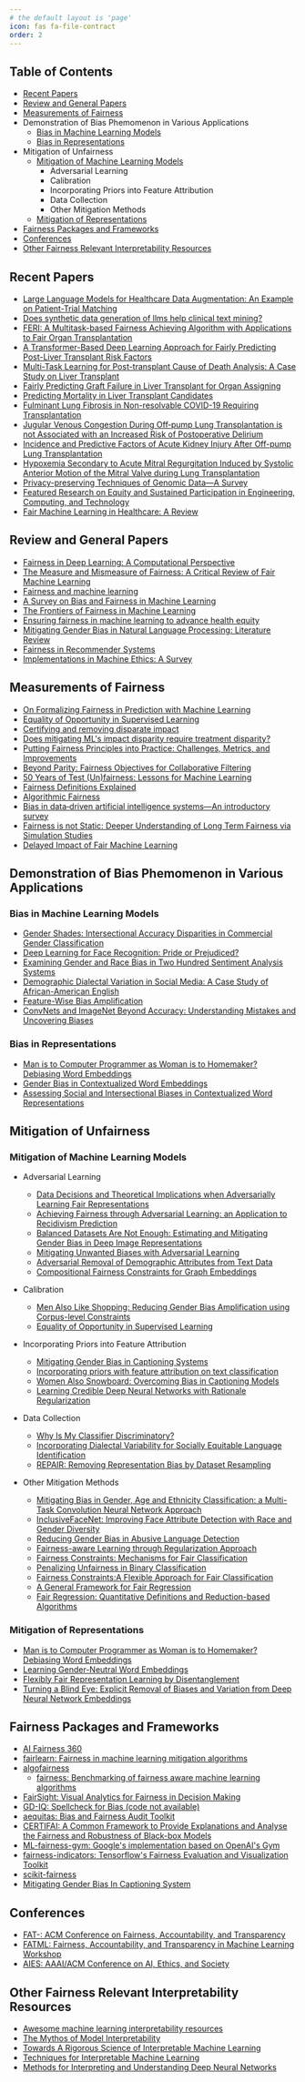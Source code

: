 ```yaml
---
# the default layout is 'page'
icon: fas fa-file-contract
order: 2
---
```


## Table of Contents

- [Recent Papers](#recent-papers)
- [Review and General Papers](#review-and-general-papers)
- [Measurements of Fairness](#measurements-of-fairness)
- Demonstration of Bias Phemomenon in Various Applications
  + [Bias in Machine Learning Models](#bias-in-machine-learning-models)
  + [Bias in Representations](#bias-in-representations)
- Mitigation of Unfairness
  + [Mitigation of Machine Learning Models](#mitigation-of-machine-learning-models)
    * Adversarial Learning
    * Calibration
    * Incorporating Priors into Feature Attribution
    * Data Collection
    * Other Mitigation Methods
  + [Mitigation of Representations](#mitigation-of-representations)
- [Fairness Packages and Frameworks](#fairness-packages-and-frameworks)
- [Conferences](#conferences)
- [Other Fairness Relevant Interpretability Resources](#other-fairness-relevant-interpretability-resources)

## Recent Papers

- [Large Language Models for Healthcare Data Augmentation: An Example on Patient-Trial Matching](https://arxiv.org/abs/2303.16756)
- [Does synthetic data generation of llms help clinical text mining?](https://arxiv.org/abs/2303.04360)
- [FERI: A Multitask-based Fairness Achieving Algorithm with Applications to Fair Organ Transplantation](https://arxiv.org/pdf/2310.13820.pdf)
- [A Transformer-Based Deep Learning Approach for Fairly Predicting Post-Liver Transplant Risk Factors](https://arxiv.org/pdf/2304.02780)
- [Multi-Task Learning for Post-transplant Cause of Death Analysis: A Case Study on Liver Transplant](https://arxiv.org/pdf/2304.00012)
- [Fairly Predicting Graft Failure in Liver Transplant for Organ Assigning](https://www.ncbi.nlm.nih.gov/pmc/articles/PMC10148275/)
- [Predicting Mortality in Liver Transplant Candidates](https://link.springer.com/chapter/10.1007/978-3-030-53352-6_31)
- [Fulminant Lung Fibrosis in Non-resolvable COVID-19 Requiring Transplantation](https://www.thelancet.com/journals/ebiom/article/PIIS2352-3964(22)00533-3/fulltext)
- [Jugular Venous Congestion During Off‐pump Lung Transplantation is not Associated with an Increased Risk of Postoperative Delirium](https://onlinelibrary.wiley.com/doi/pdf/10.1111/ctr.14794)
- [Incidence and Predictive Factors of Acute Kidney Injury After Off-pump Lung Transplantation](https://www.sciencedirect.com/science/article/pii/S1053077021008351)
- [Hypoxemia Secondary to Acute Mitral Regurgitation Induced by Systolic Anterior Motion of the Mitral Valve during Lung Transplantation](https://pubmed.ncbi.nlm.nih.gov/34798702/)
- [Privacy-preserving Techniques of Genomic Data—A Survey](https://www.ncbi.nlm.nih.gov/pmc/articles/PMC6585383/)
- [Featured Research on Equity and Sustained Participation in Engineering, Computing, and Technology](https://ieeexplore.ieee.org/iel7/5992/9167170/09167302.pdf)
- [Fair Machine Learning in Healthcare: A Review](https://arxiv.org/pdf/2206.14397)

## Review and General Papers

- [Fairness in Deep Learning: A Computational Perspective](https://arxiv.org/pdf/1908.08843.pdf)
- [The Measure and Mismeasure of Fairness: A Critical Review of Fair Machine Learning](https://arxiv.org/pdf/1808.00023.pdf)
- [Fairness and machine learning](https://fairmlbook.org/)
- [A Survey on Bias and Fairness in Machine Learning](https://arxiv.org/pdf/1908.09635.pdf)
- [The Frontiers of Fairness in Machine Learning](https://arxiv.org/pdf/1810.08810.pdf)
- [Ensuring fairness in machine learning to advance health equity](https://annals.org/aim/fullarticle/2717119)
- [Mitigating Gender Bias in Natural Language Processing: Literature Review](https://www.aclweb.org/anthology/P19-1159.pdf)
- [Fairness in Recommender Systems](http://www.ec.tuwien.ac.at/~dimitris/research/recsys-fairness.html)
- [Implementations in Machine Ethics: A Survey](https://arxiv.org/pdf/2001.07573.pdf)



## Measurements of Fairness

- [On Formalizing Fairness in Prediction with Machine Learning](https://arxiv.org/pdf/1710.03184.pdf)
- [Equality of Opportunity in Supervised Learning](https://arxiv.org/pdf/1610.02413.pdf)
- [Certifying and removing disparate impact](https://arxiv.org/pdf/1412.3756.pdf)
- [Does mitigating ML's impact disparity require treatment disparity?](https://papers.nips.cc/paper/8035-does-mitigating-mls-impact-disparity-require-treatment-disparity.pdf)
- [Putting Fairness Principles into Practice: Challenges, Metrics, and Improvements](https://arxiv.org/pdf/1901.04562.pdf)
- [Beyond Parity: Fairness Objectives for Collaborative Filtering](https://arxiv.org/pdf/1705.08804.pdf)
- [50 Years of Test (Un)fairness: Lessons for Machine Learning](https://arxiv.org/pdf/1811.10104.pdf)
- [Fairness Definitions Explained](https://fairware.cs.umass.edu/papers/Verma.pdf)
- [Algorithmic Fairness](https://arxiv.org/abs/2001.09784)
- [Bias in data‐driven artificial intelligence systems—An introductory survey](https://onlinelibrary.wiley.com/doi/full/10.1002/widm.1356)
- [Fairness is not Static: Deeper Understanding of Long Term Fairness via Simulation Studies](https://github.com/google/ml-fairness-gym/blob/master/papers/acm_fat_2020_fairness_is_not_static.pdf)
- [Delayed Impact of Fair Machine Learning](http://proceedings.mlr.press/v80/liu18c/liu18c.pdf)

## Demonstration of Bias Phemomenon in Various Applications
### Bias in Machine Learning Models
  - [Gender Shades: Intersectional Accuracy Disparities in Commercial Gender Classification](http://proceedings.mlr.press/v81/buolamwini18a/buolamwini18a.pdf)
  - [Deep Learning for Face Recognition: Pride or Prejudiced?](https://arxiv.org/pdf/1904.01219.pdf)
  - [Examining Gender and Race Bias in Two Hundred Sentiment Analysis Systems](https://arxiv.org/pdf/1805.04508.pdf)
  - [Demographic Dialectal Variation in Social Media: A Case Study of African-American English](https://aclweb.org/anthology/D16-1120/)
  - [Feature-Wise Bias Amplification](https://arxiv.org/pdf/1812.08999.pdf)
  - [ConvNets and ImageNet Beyond Accuracy: Understanding Mistakes and Uncovering Biases](https://arxiv.org/pdf/1711.11443.pdf)



### Bias in Representations
  - [Man is to Computer Programmer as Woman is to Homemaker? Debiasing Word Embeddings](https://arxiv.org/pdf/1607.06520.pdf)
  - [Gender Bias in Contextualized Word Embeddings](https://arxiv.org/pdf/1904.03310.pdf)
  - [Assessing Social and Intersectional Biases in Contextualized Word Representations](http://papers.nips.cc/paper/9479-assessing-social-and-intersectional-biases-in-contextualized-word-representations.pdf)



## Mitigation of Unfairness

### Mitigation of Machine Learning Models
- Adversarial Learning
  + [Data Decisions and Theoretical Implications when Adversarially Learning Fair Representations](https://arxiv.org/pdf/1707.00075.pdf)
  + [Achieving Fairness through Adversarial Learning: an Application to Recidivism Prediction](https://arxiv.org/pdf/1807.00199.pdf)
  + [Balanced Datasets Are Not Enough: Estimating and Mitigating Gender Bias in Deep Image Representations](https://arxiv.org/pdf/1811.08489.pdf)
  + [Mitigating Unwanted Biases with Adversarial Learning](https://arxiv.org/pdf/1801.07593.pdf)
  + [Adversarial Removal of Demographic Attributes from Text Data](https://arxiv.org/pdf/1808.06640.pdf)
  + [Compositional Fairness Constraints for Graph Embeddings](http://proceedings.mlr.press/v97/bose19a/bose19a.pdf)

- Calibration
  + [Men Also Like Shopping: Reducing Gender Bias Amplification using Corpus-level Constraints](https://arxiv.org/pdf/1707.09457.pdf)
  + [Equality of Opportunity in Supervised Learning](https://arxiv.org/pdf/1610.02413.pdf)



- Incorporating Priors into Feature Attribution
  + [Mitigating Gender Bias in Captioning Systems](https://arxiv.org/abs/2006.08315)
  + [Incorporating priors with feature attribution on text classification](https://www.aclweb.org/anthology/P19-1631.pdf)
  + [Women Also Snowboard: Overcoming Bias in Captioning Models](http://openaccess.thecvf.com/content_ECCV_2018/papers/Lisa_Anne_Hendricks_Women_also_Snowboard_ECCV_2018_paper.pdf)
  + [Learning Credible Deep Neural Networks with Rationale Regularization](https://arxiv.org/pdf/1908.05601.pdf)


- Data Collection
  + [Why Is My Classifier Discriminatory?](https://papers.nips.cc/paper/7613-why-is-my-classifier-discriminatory.pdf)
  + [Incorporating Dialectal Variability for Socially Equitable Language Identification](https://www.aclweb.org/anthology/P17-2009/)
  + [REPAIR: Removing Representation Bias by Dataset Resampling](http://openaccess.thecvf.com/content_CVPR_2019/papers/Li_REPAIR_Removing_Representation_Bias_by_Dataset_Resampling_CVPR_2019_paper.pdf)




- Other Mitigation Methods
  + [Mitigating Bias in Gender, Age and Ethnicity Classification: a Multi-Task Convolution Neural Network Approach](https://hal.inria.fr/hal-01892103/document)
  + [InclusiveFaceNet: Improving Face Attribute Detection with Race and Gender Diversity](https://arxiv.org/pdf/1712.00193.pdf)
  + [Reducing Gender Bias in Abusive Language Detection](https://arxiv.org/pdf/1808.07231.pdf)
  + [Fairness-aware Learning through Regularization Approach](https://ieeexplore.ieee.org/stamp/stamp.jsp?tp=&arnumber=6137441&tag=1)
  + [Fairness Constraints: Mechanisms for Fair Classification](https://arxiv.org/pdf/1507.05259.pdf)
  + [Penalizing Unfairness in Binary Classification](https://arxiv.org/pdf/1707.00044.pdf)
  + [Fairness Constraints:A Flexible Approach for Fair Classification](http://www.jmlr.org/papers/volume20/18-262/18-262.pdf)
  + [A General Framework for Fair Regression](https://arxiv.org/abs/1810.05041)
  + [Fair Regression: Quantitative Definitions and Reduction-based Algorithms](http://proceedings.mlr.press/v97/agarwal19d/agarwal19d.pdf)





### Mitigation of Representations
  - [Man is to Computer Programmer as Woman is to Homemaker? Debiasing Word Embeddings](https://arxiv.org/pdf/1607.06520.pdf)
  - [Learning Gender-Neutral Word Embeddings](https://arxiv.org/pdf/1809.01496.pdf)
  - [Flexibly Fair Representation Learning by Disentanglement](https://arxiv.org/pdf/1906.02589.pdf)
  - [Turning a Blind Eye: Explicit Removal of Biases and Variation from Deep Neural Network Embeddings](https://arxiv.org/pdf/1809.02169.pdf)






## Fairness Packages and Frameworks

- [AI Fairness 360](https://github.com/IBM/AIF360)
- [fairlearn: Fairness in machine learning mitigation algorithms](https://github.com/fairlearn/fairlearn)
- [algofairness](https://github.com/algofairness)
  - [fairness: Benchmarking of fairness aware machine learning algorithms](https://github.com/algofairness/fairness-comparison)
- [FairSight: Visual Analytics for Fairness in Decision Making](https://github.com/ayong8/FairSight)
- [GD-IQ: Spellcheck for Bias (code not available)](https://seejane.org/video/gd-iq-spellcheck-for-bias/)
- [aequitas: Bias and Fairness Audit Toolkit](https://github.com/dssg/aequitas)
- [CERTIFAI: A Common Framework to Provide Explanations and Analyse the Fairness and Robustness of Black-box Models](https://www.aies-conference.com/2020/wp-content/papers/099.pdf)
- [ML-fairness-gym: Google's implementation based on OpenAI's Gym](https://github.com/google/ml-fairness-gym)
- [fairness-indicators: Tensorflow's Fairness Evaluation and Visualization Toolkit](https://github.com/tensorflow/fairness-indicators)
- [scikit-fairness](https://github.com/koaning/scikit-fairness)
- [Mitigating Gender Bias In Captioning System](https://github.com/CaptionGenderBias2020/Mitigating_Gender_Bias_In_Captioning_System_NIPS2020)


## Conferences

- [FAT\-: ACM Conference on Fairness, Accountability, and Transparency](https://fatconference.org/)
- [FATML: Fairness, Accountability, and Transparency in Machine Learning Workshop](https://www.fatml.org/)
- [AIES: AAAI/ACM Conference on AI, Ethics, and Society](http://www.aies-conference.com/2020/)


## Other Fairness Relevant Interpretability Resources

- [Awesome machine learning interpretability resources](https://github.com/jphall663/awesome-machine-learning-interpretability)
- [The Mythos of Model Interpretability](https://arxiv.org/pdf/1606.03490.pdf)
- [Towards A Rigorous Science of Interpretable Machine Learning](https://arxiv.org/pdf/1702.08608.pdf)
- [Techniques for Interpretable Machine Learning](https://arxiv.org/pdf/1808.00033.pdf)
- [Methods for Interpreting and Understanding Deep Neural Networks](https://arxiv.org/pdf/1706.07979.pdf)
